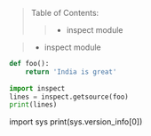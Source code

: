 > Table of Contents:
>>* inspect module

>* inspect module
```python
def foo():
    return 'India is great'
    
import inspect
lines = inspect.getsource(foo)
print(lines)
```


import sys
print(sys.version_info[0])